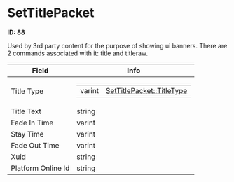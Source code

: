# SetTitlePacket

__ID: 88__

Used by 3rd party content for the purpose of showing ui banners. There are 2 commands associated with it: title and titleraw.

<table><thead><tr><th>Field</th><th>Info</th></tr></thead><tbody>
<tr><td>Title Type</td><td><table><tbody><tr><td>varint</td><td><a href="../enums/SetTitlePacket_TitleType.md">SetTitlePacket::TitleType</a></td></tr></tbody></table></td></tr>
<tr><td>Title Text</td><td>string</td></tr>
<tr><td>Fade In Time</td><td>varint</td></tr>
<tr><td>Stay Time</td><td>varint</td></tr>
<tr><td>Fade Out Time</td><td>varint</td></tr>
<tr><td>Xuid</td><td>string</td></tr>
<tr><td>Platform Online Id</td><td>string</td></tr>
</tbody></table>